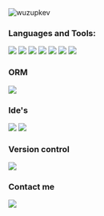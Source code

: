 <img align="center" src="https://i.pinimg.com/originals/02/01/1e/02011ec8554277b8c70bf22fb192123c.gif" alt="wuzupkev" />


<h3 align="left">Languages and Tools:</h3>
<p>
    <a ><img src="https://img.shields.io/badge/Java-ED8B00?style=for-the-badge&logo=openjdk&logoColor=white"></a>
    <a><img src="https://img.shields.io/badge/Spring-6DB33F?style=for-the-badge&logo=spring&logoColor=white"></a>
    <a><img src="https://img.shields.io/badge/MySQL-00000F?style=for-the-badge&logo=mysql&logoColor=white"></a>
    <a><img src="https://img.shields.io/badge/MariaDB-003545?style=for-the-badge&logo=mariadb&logoColor=white"></a>
    <a><img src="https://img.shields.io/badge/HTML5-E34F26?style=for-the-badge&logo=html5&logoColor=white"></a>
    <a><img src="https://img.shields.io/badge/CSS3-1572B6?style=for-the-badge&logo=css3&logoColor=white"></a>
    <a><img src=" 	https://img.shields.io/badge/Bootstrap-563D7C?style=for-the-badge&logo=bootstrap&logoColor=white"></a>
</p>
<h3 align="left" >ORM</h3>
<p>
     <a ><img src="https://img.shields.io/badge/Hibernate-59666C?style=for-the-badge&logo=Hibernate&logoColor=white"></a>
</p>

<h3 align="left" >Ide's</h3>
<p>
    <a><img src="https://img.shields.io/badge/IntelliJ_IDEA-000000.svg?style=for-the-badge&logo=intellij-idea&logoColor=white"></a>
    <a><img src="https://img.shields.io/badge/Visual_Studio_Code-0078D4?style=for-the-badge&logo=visual%20studio%20code&logoColor=white"></a>  
</p>
<h3 align="left" >Version control</h3>
<p>
    <a><img src="https://img.shields.io/badge/GIT-E44C30?style=for-the-badge&logo=git&logoColor=white"></a>  
</p>
<h3>Contact me</h3>
<p>
    <a><img src="https://img.shields.io/badge/Twitter-1DA1F2?style=for-the-badge&logo=twitter&logoColor=white"></a>  
    
</p>
